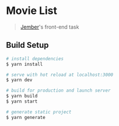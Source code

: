 # Movie List

> [Jember](https://www.jember.de/)&#39;s front-end task

## Build Setup

``` bash
# install dependencies
$ yarn install

# serve with hot reload at localhost:3000
$ yarn dev

# build for production and launch server
$ yarn build
$ yarn start

# generate static project
$ yarn generate
```